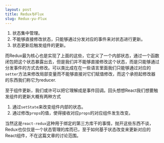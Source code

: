 ```yaml
---
layout: post
title: Redux与Flux
slug: Redux-yu-Flux
---
```

1. 状态集中管理。
2. 不能够直接修改状态，只能够通过分发对应的事件来对状态进行更新。
3. 状态更新后触发组件的更新。

而Redux最为核心也是实现了上面的这些，它定义了一个内部状态，通过一个函数闭包把这个状态暴露出去，但是我们并不能够直接修改这个状态，而是只能够通过分发事件的方式去修改。可以类比成在在一些语言里面我们只能够通过对应的`setter`方法来修改局部变量而不能够直接对它们赋值修改，而这个承担起修改器的东西我们称它为reducer.

至于组件更新，我们或许可以把它理解成是事件回调。回头想想React我们想要触发组件的更新大概有两种方式

1. 通过`setState`来改变组件内部的状态。
2. 通过修改`props`的值，使得接收对应`props`的对应组件发生改变。

当然这是`react-redux`这种用于绑定的第三方库干的事情，抛开这些东西不谈，Redux也仅仅是一个状态管理的库而已，至于如何基于状态改变来更新对应的React组件，不在这篇文章的讨论范围。
